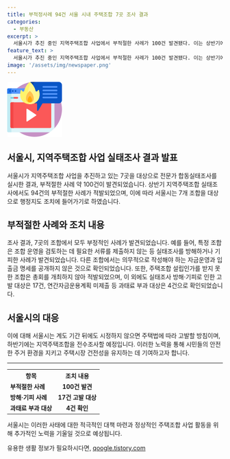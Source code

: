 ```yaml
---
title: 부적정사례 94건 서울 시내 주택조합 7곳 조사 결과
categories:
  - 부동산
excerpt: >
  서울시가 추진 중인 지역주택조합 사업에서 부적절한 사례가 100건 발견됐다. 이는 상반기에 적발된 94건과 더해져 총 7개 조합에 대해 행정지도 조치가 예정되어 있다. 조합들은 서류 미제출, 자금운영 공개 거부, 총회 미숙지 등의 부정적인 행위로 조사됐으며, 이에 따라 고발 및 과태료 부과 대상도 발생했다. 서울시는 시정이 이루어지지 않을 경우 법적 조치를 취할 예정이며, 하반기에는 전수조사를 실시할 계획이다.
feature_text: >
  서울시가 추진 중인 지역주택조합 사업에서 부적절한 사례가 100건 발견됐다. 이는 상반기에 적발된 94건과 더해져 총 7개 조합에 대해 행정지도 조치가 예정되어 있다. 조합들은 서류 미제출, 자금운영 공개 거부, 총회 미숙지 등의 부정적인 행위로 조사됐으며, 이에 따라 고발 및 과태료 부과 대상도 발생했다. 서울시는 시정이 이루어지지 않을 경우 법적 조치를 취할 예정이며, 하반기에는 전수조사를 실시할 계획이다.
image: '/assets/img/newspaper.png'
---
```


<p><img src="/assets/img/news.png" alt="rentncar 속보" /></p>

<h2>서울시, 지역주택조합 사업 실태조사 결과 발표</h2>

<p data-ke-size="size16">서울시가 지역주택조합 사업을 추진하고 있는 7곳을 대상으로 전문가 합동실태조사를 실시한 결과, 부적절한 사례 약 100건이 발견되었습니다. 상반기 지역주택조합 실태조사에서도 94건의 부적절한 사례가 적발되었으며, 이에 따라 서울시는 7개 조합을 대상으로 행정지도 조치에 들어가기로 하였습니다.</p>

<h2>부적절한 사례와 조치 내용</h2>

<p data-ke-size="size16">조사 결과, 7곳의 조합에서 모두 부정적인 사례가 발견되었습니다. 예를 들어, 특정 조합은 조합 운영을 검토하는 데 필요한 서류를 제출하지 않는 등 실태조사를 방해하거나 기피한 사례가 발견되었습니다. 다른 조합에서는 의무적으로 작성해야 하는 자금운영과 입출금 명세를 공개하지 않은 것으로 확인되었습니다. 또한, 주택조합 설립인가를 받지 못한 조합은 총회를 개최하지 않아 적발되었으며, 이 외에도 실태조사 방해·기피로 인한 고발 대상은 17건, 연간자금운용계획 미제출 등 과태료 부과 대상은 4건으로 확인되었습니다.</p>

<h2>서울시의 대응</h2>

<p data-ke-size="size16">이에 대해 서울시는 계도 기간 뒤에도 시정하지 않으면 주택법에 따라 고발할 방침이며, 하반기에는 지역주택조합을 전수조사할 예정입니다. 이러한 노력을 통해 시민들의 안전한 주거 환경을 지키고 주택시장 건전성을 유지하는 데 기여하고자 합니다.</p>

<hr>

<table>
    <tr>
        <th>항목</th>
        <th>조치 내용</th>
    </tr>
    <tr>
        <td><b>부적절한 사례</b></td>
        <td style="text-align: center; height: 17px;"><b>100건 발견</b></td>
    </tr>
    <tr>
        <td><b>방해·기피 사례</b></td>
        <td style="text-align: center; height: 17px;"><b>17건 고발 대상</b></td>
    </tr>
    <tr>
        <td><b>과태료 부과 대상</b></td>
        <td style="text-align: center; height: 17px;"><b>4건 확인</b></td>
    </tr>
</table>

<p data-ke-size="size16">서울시는 이러한 사태에 대한 적극적인 대책 마련과 정상적인 주택조합 사업 활동을 위해 추가적인 노력을 기울일 것으로 예상됩니다.</p>
유용한 생활 정보가 필요하시다면, <a href="https://qoogle.tistory.com" rel="dofollow">qoogle.tistory.com</a>


